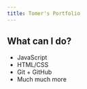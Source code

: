 ```yaml
---
title: Tomer's Portfolio
---
```


## What can I do?
- JavaScript
- HTML/CSS
- Git + GitHub
- Much much more
